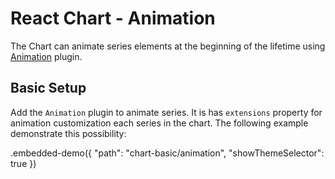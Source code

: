 # React Chart - Animation

The Chart can animate series elements at the beginning of the lifetime using [Animation](../reference/animation.md) plugin.

## Basic Setup

Add the `Animation` plugin to animate series. It is has `extensions` property for animation customization each series in the chart. The following example demonstrate this possibility:

.embedded-demo({ "path": "chart-basic/animation", "showThemeSelector": true })
